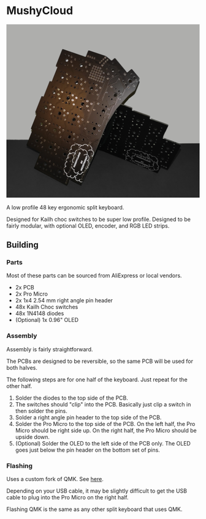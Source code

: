 # MushyCloud

![](images/pcb0.jpg)

A low profile 48 key ergonomic split keyboard.

Designed for Kailh choc switches to be super low profile.
Designed to be fairly modular, with optional OLED, encoder, and RGB LED strips.

## Building

### Parts

Most of these parts can be sourced from AliExpress or local vendors.

- 2x PCB
- 2x Pro Micro
- 2x 1x4 2.54 mm right angle pin header
- 48x Kailh Choc switches
- 48x 1N4148 diodes
- (Optional) 1x 0.96" OLED

### Assembly

Assembly is fairly straightforward.

The PCBs are designed to be reversible, so the same PCB will be used for both halves.

The following steps are for one half of the keyboard. Just repeat for the other half.

1. Solder the diodes to the top side of the PCB.
2. The switches should "clip" into the PCB. Basically just clip a switch in then solder the pins.
3. Solder a right angle pin header to the top side of the PCB.
4. Solder the Pro Micro to the top side of the PCB. On the left half, the Pro Micro should be right side up. On the right half, the Pro Micro should be upside down.
5. (Optional) Solder the OLED to the left side of the PCB only. The OLED goes just below the pin header on the bottom set of pins.

### Flashing

Uses a custom fork of QMK. See [here](https://github.com/wozeparrot/qmk_firmware).

Depending on your USB cable, it may be slightly difficult to get the USB cable to plug into the Pro Micro on the right half.

Flashing QMK is the same as any other split keyboard that uses QMK.
